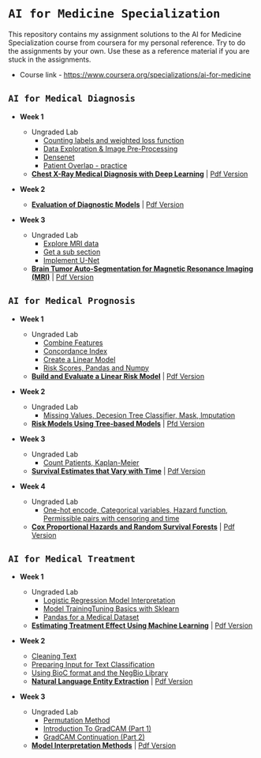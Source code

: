 # `AI for Medicine Specialization`
This repository contains my assignment solutions to the AI for Medicine Specialization course from coursera for my personal reference.
Try to do the assignments by your own.
Use these as a reference material if you are stuck in the assignments.
- Course link - https://www.coursera.org/specializations/ai-for-medicine

## `AI for Medical Diagnosis`
- **Week 1**
  - Ungraded Lab
    - [Counting labels and weighted loss function](https://github.com/bharathikannan1311/AI-for-Medicine-Specialization-deeplearning.ai/blob/master/AI%20for%20Medical%20Diagnosis/Week%201/Lab%20Exercise/Counting%20labels%20and%20weighted%20loss%20function.pdf)
    - [Data Exploration & Image Pre-Processing](https://github.com/bharathikannan1311/AI-for-Medicine-Specialization-deeplearning.ai/blob/master/AI%20for%20Medical%20Diagnosis/Week%201/Lab%20Exercise/Data%20Exploration%20%26%20Image%20Pre-Processing.pdf)
    - [Densenet](https://github.com/bharathikannan1311/AI-for-Medicine-Specialization-deeplearning.ai/blob/master/AI%20for%20Medical%20Diagnosis/Week%201/Lab%20Exercise/Densenet.pdf)
    - [Patient Overlap - practice](https://github.com/bharathikannan1311/AI-for-Medicine-Specialization-deeplearning.ai/blob/master/AI%20for%20Medical%20Diagnosis/Week%201/Lab%20Exercise/Patient%20Overlap%20-%20practice.pdf)    
  - [**Chest X-Ray Medical Diagnosis with Deep Learning**](https://github.com/bharathikannan1311/AI-for-Medicine-Specialization-deeplearning.ai/blob/master/AI%20for%20Medical%20Diagnosis/Week%201/C1M1_Assignment.ipynb) | [Pdf Version](https://github.com/bharathikannan1311/AI-for-Medicine-Specialization-deeplearning.ai/blob/master/AI%20for%20Medical%20Diagnosis/Week%201/C1M1_Assignment.pdf)
    
- **Week 2**
  - [**Evaluation of Diagnostic Models**](https://github.com/bharathikannan1311/AI-for-Medicine-Specialization-deeplearning.ai/blob/master/AI%20for%20Medical%20Diagnosis/Week%202/C1M2_Assignment.ipynb) | [Pdf Version](https://github.com/bharathikannan1311/AI-for-Medicine-Specialization-deeplearning.ai/blob/master/AI%20for%20Medical%20Diagnosis/Week%202/C1M2_Assignment%20pdf.pdf)
  
- **Week 3**
  - Ungraded Lab
    - [Explore MRI data](https://github.com/bharathikannan1311/AI-for-Medicine-Specialization-deeplearning.ai/blob/master/AI%20for%20Medical%20Diagnosis/Week%203/Lab%20Exercise/Explore%20MRI%20data.pdf)
    - [Get a sub section](https://github.com/bharathikannan1311/AI-for-Medicine-Specialization-deeplearning.ai/blob/master/AI%20for%20Medical%20Diagnosis/Week%203/Lab%20Exercise/Get%20a%20sub%20section.pdf)
    - [Implement U-Net](https://github.com/bharathikannan1311/AI-for-Medicine-Specialization-deeplearning.ai/blob/master/AI%20for%20Medical%20Diagnosis/Week%203/Lab%20Exercise/Implement%20U-Net.pdf)    
  - [**Brain Tumor Auto-Segmentation for Magnetic Resonance Imaging (MRI)**](https://github.com/bharathikannan1311/AI-for-Medicine-Specialization-deeplearning.ai/blob/master/AI%20for%20Medical%20Diagnosis/Week%203/C1M3_Assignment.py) | [Pdf Version](https://github.com/bharathikannan1311/AI-for-Medicine-Specialization-deeplearning.ai/blob/master/AI%20for%20Medical%20Diagnosis/Week%203/C1M3_Assignment.pdf)
  
## `AI for Medical Prognosis`
- **Week 1**
  - Ungraded Lab
    - [Combine Features](https://github.com/bharathikannan1311/AI-for-Medicine-Specialization-deeplearning.ai/blob/master/AI%20for%20Medical%20Prognosis/Week%201/Ungraded%20Lab/Combine%20features.pdf)
    - [Concordance Index](https://github.com/bharathikannan1311/AI-for-Medicine-Specialization-deeplearning.ai/blob/master/AI%20for%20Medical%20Prognosis/Week%201/Ungraded%20Lab/Concordance%20index.pdf)
    - [Create a Linear Model](https://github.com/bharathikannan1311/AI-for-Medicine-Specialization-deeplearning.ai/blob/master/AI%20for%20Medical%20Prognosis/Week%201/Ungraded%20Lab/Create%20a%20Linear%20Model.pdf)
    - [Risk Scores, Pandas and Numpy](https://github.com/bharathikannan1311/AI-for-Medicine-Specialization-deeplearning.ai/blob/master/AI%20for%20Medical%20Prognosis/Week%201/Ungraded%20Lab/Risk%20Scores%2C%20Pandas%20and%20Numpy.pdf)
  - [**Build and Evaluate a Linear Risk Model**](https://github.com/bharathikannan1311/AI-for-Medicine-Specialization-deeplearning.ai/blob/master/AI%20for%20Medical%20Prognosis/Week%201/Build%20and%20Evaluate%20a%20Linear%20Risk%20model.ipynb) | [Pdf Version](https://github.com/bharathikannan1311/AI-for-Medicine-Specialization-deeplearning.ai/blob/master/AI%20for%20Medical%20Prognosis/Week%201/Build%20and%20Evaluate%20a%20Linear%20Risk%20model.pdf)
  
- **Week 2**
  - Ungraded Lab
    - [Missing Values, Decesion Tree Classifier, Mask, Imputation](https://github.com/bharathikannan1311/AI-for-Medicine-Specialization-deeplearning.ai/blob/master/AI%20for%20Medical%20Prognosis/Week%202/Ungraded%20Lab/Missing%20Values%2C%20Decesion%20Tree%20Classifier%2C%20Mask%2C%20Imputation.pdf)
  - [**Risk Models Using Tree-based Models**](https://github.com/bharathikannan1311/AI-for-Medicine-Specialization-deeplearning.ai/blob/master/AI%20for%20Medical%20Prognosis/Week%202/Risk%20Models%20Using%20Tree-based%20Models.ipynb) | [Pfd Version](https://github.com/bharathikannan1311/AI-for-Medicine-Specialization-deeplearning.ai/blob/master/AI%20for%20Medical%20Prognosis/Week%202/Risk%20Models%20Using%20Tree-based%20Models.pdf)
  
- **Week 3**
  - Ungraded Lab
    - [Count Patients, Kaplan-Meier](https://github.com/bharathikannan1311/AI-for-Medicine-Specialization-deeplearning.ai/blob/master/AI%20for%20Medical%20Prognosis/Week%203/Ungraded%20Lab/Count%20Patients%20Kaplan-Meier.pdf)
  - [**Survival Estimates that Vary with Time**](https://github.com/bharathikannan1311/AI-for-Medicine-Specialization-deeplearning.ai/blob/master/AI%20for%20Medical%20Prognosis/Week%203/Survival%20Estimates%20that%20Vary%20with%20Time.ipynb) | [Pdf Version](https://github.com/bharathikannan1311/AI-for-Medicine-Specialization-deeplearning.ai/blob/master/AI%20for%20Medical%20Prognosis/Week%203/Survival%20Estimates%20that%20Vary%20with%20Time.pdf)

- **Week 4**
  - Ungraded Lab
    - [One-hot encode, Categorical variables, Hazard function, Permissible pairs with censoring and time](https://github.com/bharathikannan1311/AI-for-Medicine-Specialization-deeplearning.ai/blob/master/AI%20for%20Medical%20Prognosis/Week%204/Ungraded%20Lab/One-hot%20encode%20categorical%20variables%20Hazard%20function%20Permissible%20pairs%20with%20censoring%20and%20time.pdf)
  - [**Cox Proportional Hazards and Random Survival Forests**](https://github.com/bharathikannan1311/AI-for-Medicine-Specialization-deeplearning.ai/blob/master/AI%20for%20Medical%20Prognosis/Week%204/Cox%20Proportional%20Hazards%20and%20Random%20Survival%20Forests.ipynb) | [Pdf Version](https://github.com/bharathikannan1311/AI-for-Medicine-Specialization-deeplearning.ai/blob/master/AI%20for%20Medical%20Prognosis/Week%204/Cox%20Proportional%20Hazards%20and%20Random%20Survival%20Forests.pdf)
  
## `AI for Medical Treatment`
- **Week 1**
  - Ungraded Lab
    - [Logistic Regression Model Interpretation](https://github.com/bharathikannan1311/AI-for-Medicine-Specialization-deeplearning.ai/blob/master/AI%20for%20Medical%20Treatment/Week%201/Ungraded%20Lab/Logistic%20Regression%20Model%20Interpretation.pdf)
    - [Model TrainingTuning Basics with Sklearn](https://github.com/bharathikannan1311/AI-for-Medicine-Specialization-deeplearning.ai/blob/master/AI%20for%20Medical%20Treatment/Week%201/Ungraded%20Lab/Model%20TrainingTuning%20Basics%20with%20Sklearn.pdf)
    - [Pandas for a Medical Dataset](https://github.com/bharathikannan1311/AI-for-Medicine-Specialization-deeplearning.ai/blob/master/AI%20for%20Medical%20Treatment/Week%201/Ungraded%20Lab/Pandas%20for%20a%20Medical%20Dataset.pdf)  
  - [**Estimating Treatment Effect Using Machine Learning**](https://github.com/bharathikannan1311/AI-for-Medicine-Specialization-deeplearning.ai/blob/master/AI%20for%20Medical%20Treatment/Week%201/Estimating%20Treatment%20Effect%20Using%20Machine%20Learning.ipynb) | [Pdf Version](https://github.com/bharathikannan1311/AI-for-Medicine-Specialization-deeplearning.ai/blob/master/AI%20for%20Medical%20Treatment/Week%201/Estimating%20Treatment%20Effect%20Using%20Machine%20Learning.pdf)
    
- **Week 2**
    - [Cleaning Text](https://github.com/bharathikannan1311/AI-for-Medicine-Specialization-deeplearning.ai/blob/master/AI%20for%20Medical%20Treatment/Week%202/Ungraded%20Lab/Cleaning%20Text.pdf)
    - [Preparing Input for Text Classification](https://github.com/bharathikannan1311/AI-for-Medicine-Specialization-deeplearning.ai/blob/master/AI%20for%20Medical%20Treatment/Week%202/Ungraded%20Lab/Preparing%20Input%20for%20Text%20Classification.pdf)
    - [Using BioC format and the NegBio Library](https://github.com/bharathikannan1311/AI-for-Medicine-Specialization-deeplearning.ai/blob/master/AI%20for%20Medical%20Treatment/Week%202/Ungraded%20Lab/Using%20BioC%20format%20and%20the%20NegBio%20Library.pdf)    
  - [**Natural Language Entity Extraction**](https://github.com/bharathikannan1311/AI-for-Medicine-Specialization-deeplearning.ai/blob/master/AI%20for%20Medical%20Treatment/Week%202/Natural%20Language%20Entity%20Extraction.ipynb) | [Pdf Version](https://github.com/bharathikannan1311/AI-for-Medicine-Specialization-deeplearning.ai/blob/master/AI%20for%20Medical%20Treatment/Week%202/Natural%20Language%20Entity%20Extraction.pdf)
  
- **Week 3**
  - Ungraded Lab
    - [Permutation Method](https://github.com/bharathikannan1311/AI-for-Medicine-Specialization-deeplearning.ai/blob/master/AI%20for%20Medical%20Treatment/Week%203/Ungraded%20Lab/Permutation%20Method.pdf)
    - [Introduction To GradCAM (Part 1)](https://github.com/bharathikannan1311/AI-for-Medicine-Specialization-deeplearning.ai/blob/master/AI%20for%20Medical%20Treatment/Week%203/Ungraded%20Lab/Introduction%20To%20GradCAM%20(Part%201).pdf)
    - [GradCAM Continuation (Part 2)](https://github.com/bharathikannan1311/AI-for-Medicine-Specialization-deeplearning.ai/blob/master/AI%20for%20Medical%20Treatment/Week%203/Ungraded%20Lab/GradCAM%20Continuation%20(Part%202).pdf)    
  - [**Model Interpretation Methods**](https://github.com/bharathikannan1311/AI-for-Medicine-Specialization-deeplearning.ai/blob/master/AI%20for%20Medical%20Treatment/Week%203/Model%20Interpretation%20Methods.ipynb) | [Pdf Version](https://github.com/bharathikannan1311/AI-for-Medicine-Specialization-deeplearning.ai/blob/master/AI%20for%20Medical%20Treatment/Week%203/Model%20Interpretation%20Methods.pdf)
